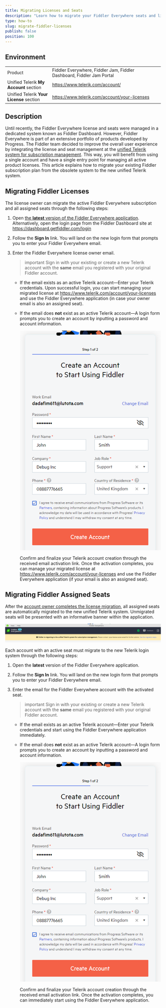 ```yaml
---
title: Migrating Licenses and Seats
description: "Learn how to migrate your Fiddler Everywhere seats and licenses from the obsolete Fiddler dashboard site to the Telerik administrative panel."
type: how-to
slug: migrate-fiddler-licenses
publish: false
position: 100
---
```



## Environment

|   |   |
|---|---|
| Product | Fiddler Everywhere, Fiddler Jam, Fiddler Dashboard, Fiddler Jam Portal |
| Unified Telerik **My Account** section | https://www.telerik.com/account/ |
| Unified Telerik **Your License** section | https://www.telerik.com/account/your-licenses |

## Description


Until recently, the Fiddler Everywhere license and seats were managed in a dedicated system known as Fiddler Dashboard. However, Fiddler Everywhere is part of an extensive portfolio of products developed by Progress. The Fiddler team decided to improve the overall user experience by integrating the license and seat management at the [unified Telerik system for subscription management](https://www.telerik.com/account/). This way, you will benefit from using a single account and have a single entry point for managing all active product licenses. This article explains how to migrate your existing Fiddler subscription plan from the obsolete system to the new unified Telerik system.


## Migrating Fiddler Licenses

The license owner can migrate the active Fiddler Everywhere subscription and all assigned seats through the following steps:

1. Open [the **latest** version of the Fiddler Everywhere application](https://www.telerik.com/download/fiddler-everywhere). Alternatively, open the login page from the Fiddler Dashboard site at https://dashboard.getfiddler.com/login 

1. Follow the **Sign In** link. You will land on the new login form that prompts you to enter your Fiddler Everywhere email.

1. Enter the Fiddler Everywhere license owner email.

    >important Sign in with your existing or create a new Telerik account with the **same** email you registered with your original Fiddler account.

    * If the email exists as an active Telerik account&mdash;Enter your Telerik credentials. Upon successful login, you can start managing your migrated license at https://www.telerik.com/account/your-licenses and use the Fiddler Everywhere application (in case your owner email is also an assigned seat).

    * If the email does **not** exist as an active Telerik account&mdash;A login form prompts you to create an account by inputting a password and account information. 

        ![Creating new Telerik account](./images/migrate/migration_steps_login_003_create_account.png)

        Confirm and finalize your Telerik account creation through the received email activation link. Once the activation completes, you can manage your migrated license at https://www.telerik.com/account/your-licenses and use the Fiddler Everywhere application (if your email is also an assigned seat).


## Migrating Fiddler Assigned Seats

After the [account owner completes the license migration](#migrating-fiddler-licenses), all assigned seats are automatically migrated to the new unified Telerik system. Unmigrated seats will be presented with an informative banner within the application.

![Migration in-app banner](./images/migrate/migration_banner.png)


Each account with an active seat must migrate to the new Telerik login system through the following steps:

1. Open the **latest** version of the Fiddler Everywhere application.

1. Follow the **Sign In** link. You will land on the new login form that prompts you to enter your Fiddler Everywhere email.

1. Enter the email for the Fiddler Everywhere account with the activated seat.

    >important Sign in with your existing or create a new Telerik account with the **same** email you registered with your original Fiddler account.

    * If the email exists as an active Telerik account&mdash;Enter your Telerik credentials and start using the Fiddler Everywhere application immediately.

    * If the email does **not** exist as an active Telerik account&mdash;A login form prompts you to create an account by inputting a password and account information.

        ![Creating new Telerik account](./images/migrate/migration_steps_login_003_create_account.png)

        Confirm and finalize your Telerik account creation through the received email activation link. Once the activation completes, you can immediately start using the Fiddler Everywhere application.
